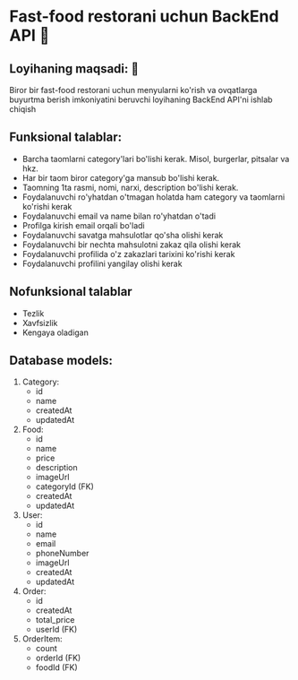 # Fast-food restorani uchun BackEnd API 🍔

## Loyihaning maqsadi: 🎯
Biror bir fast-food restorani uchun menyularni ko'rish va ovqatlarga buyurtma berish imkoniyatini beruvchi loyihaning BackEnd API'ni ishlab chiqish

## Funksional talablar: 
- Barcha taomlarni category'lari bo'lishi kerak. Misol, burgerlar, pitsalar va hkz.
- Har bir taom biror category'ga mansub bo'lishi kerak.
- Taomning 1ta rasmi, nomi, narxi, description bo'lishi kerak.
- Foydalanuvchi ro'yhatdan o'tmagan holatda ham category va taomlarni ko'rishi kerak
- Foydalanuvchi email va name bilan ro'yhatdan o'tadi
- Profilga kirish email orqali bo'ladi
- Foydalanuvchi savatga mahsulotlar qo'sha olishi kerak
- Foydalanuvchi bir nechta mahsulotni zakaz qila olishi kerak
- Foydalanuvchi profilida o'z zakazlari tarixini ko'rishi kerak
- Foydalanuvchi profilini yangilay olishi kerak

## Nofunksional talablar
- Tezlik
- Xavfsizlik
- Kengaya oladigan 

## Database models: 

1. Category:
    - id
    - name
    - createdAt
    - updatedAt
2. Food:
    - id
    - name
    - price
    - description
    - imageUrl 
    - categoryId (FK)
    - createdAt
    - updatedAt
3. User:
    - id
    - name
    - email
    - phoneNumber
    - imageUrl
    - createdAt
    - updatedAt
4. Order:
    - id
    - createdAt
    - total_price
    - userId (FK)
5. OrderItem:
    - count
    - orderId (FK)
    - foodId (FK)

